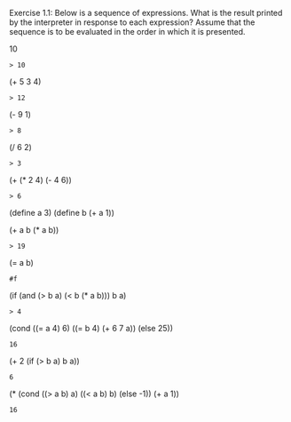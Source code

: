 Exercise 1.1: Below is a sequence of expressions. What is
the result printed by the interpreter in response to each expression? Assume that the sequence is to be evaluated in
the order in which it is presented.

10
```
> 10
```

(+ 5 3 4)
```
> 12
```

(- 9 1)
```
> 8
```

(/ 6 2)
```
> 3
```

(+ (* 2 4) (- 4 6))
```
> 6
```

(define a 3)
(define b (+ a 1))

(+ a b (* a b))
```
> 19
```

(= a b)
```
#f
```

(if (and (> b a) (< b (* a b)))
b
a)
```
> 4
```

(cond ((= a 4) 6)
((= b 4) (+ 6 7 a))
(else 25))
```
16
```

(+ 2 (if (> b a) b a))
```
6
```

(* (cond ((> a b) a)
         ((< a b) b)
         (else -1))
    (+ a 1))
```
16
```
